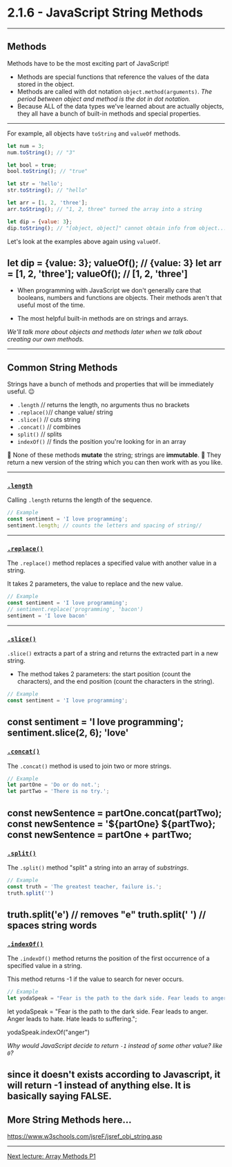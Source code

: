 # 2.1.6 - JavaScript String Methods

---

## Methods

Methods have to be the most exciting part of JavaScript!

- Methods are special functions that reference the values of the data stored in the object.
- Methods are called with dot notation `object.method(arguments)`. _The period between object and method is the dot in dot notation._
- Because ALL of the data types we've learned about are actually objects, they all have a bunch of built-in methods and special properties.

---

For example, all objects have `toString` and `valueOf` methods.

```js
let num = 3;
num.toString(); // "3"

let bool = true;
bool.toString(); // "true"

let str = 'hello';
str.toString(); // "hello"

let arr = [1, 2, 'three'];
arr.toString(); // "1, 2, three" turned the array into a string

let dip = {value: 3};
dip.toString(); // "[object, object]" cannot obtain info from object...
```

Let's look at the examples above again using `valueOf`.

let dip = {value: 3};
valueOf(); // {value: 3}
let arr = [1, 2, 'three'];
valueOf(); // [1, 2, 'three']
---

- When programming with JavaScript we don't generally care that booleans, numbers and functions are objects. Their methods aren't that useful most of the time.

- The most helpful built-in methods are on strings and arrays.

_We'll talk more about objects and methods later when we talk about creating our own methods._

---

## Common String Methods

Strings have a bunch of methods and properties that will be immediately useful. 😉

- `.length` // returns the length, no arguments thus no brackets
- `.replace()`// change value/ string
- `.slice()` // cuts string
- `.concat()` // combines
- `split()` // splits
- `indexOf()` // finds the position you're looking for in an array

📝 None of these methods **mutate** the string; strings are **immutable**.
📝 They return a new version of the string which you can then work with as you like.

---

### [`.length`](https://www.w3schools.com/jsreF/jsref_length_string.asp)

Calling `.length` returns the length of the sequence.

```js
// Example
const sentiment = 'I love programming';
sentiment.length; // counts the letters and spacing of string//
```

---

### [`.replace()`](https://www.w3schools.com/jsreF/jsref_replace.asp)

The `.replace()` method replaces a specified value with another value in a string.

It takes 2 parameters, the value to replace and the new value.

```js
// Example
const sentiment = 'I love programming';
// sentiment.replace('programming', 'bacon')
sentiment = 'I love bacon'
```

---

### [`.slice()`](https://www.w3schools.com/jsreF/jsref_slice_string.asp)

`.slice()` extracts a part of a string and returns the extracted part in a new string.

- The method takes 2 parameters: the start position (count the characters), and the end position (count the characters in the string).

```js
// Example
const sentiment = 'I love programming';

```
const sentiment = 'I love programming'; 
sentiment.slice(2, 6);
'love'
---

### [`.concat()`](https://www.w3schools.com/jsreF/jsref_concat_string.asp)

The `.concat()` method is used to join two or more strings.

```js
// Example
let partOne = 'Do or do not.';
let partTwo = 'There is no try.';

```
const newSentence = partOne.concat(partTwo);
const newSentence = '${partOne} ${partTwo};
const newSentence = partOne + partTwo;
---

### [`.split()`](https://www.w3schools.com/jsreF/jsref_split.asp)

The `.split()` method "split" a string into an array of _substrings_.

```js
// Example
const truth = 'The greatest teacher, failure is.';
truth.split('')
```
truth.split('e') // removes "e"
truth.split(' ') // spaces string words
---

### [`.indexOf()`](https://www.w3schools.com/jsreF/jsref_indexof.asp)

The `.indexOf()` method returns the position of the first occurrence of a specified value in a string.

This method returns -1 if the value to search for never occurs.

```js
// Example
let yodaSpeak = "Fear is the path to the dark side. Fear leads to anger. Anger leads to hate. Hate leads to suffering.";

```
let yodaSpeak = "Fear is the path to the dark side. Fear leads to anger. Anger leads to hate. Hate leads to suffering.";

yodaSpeak.indexOf("anger")

_Why would JavaScript decide to return `-1` instead of some other value? like `0`?_

since it doesn't exists according to Javascript, it will return -1 instead of anything else. It is basically saying FALSE. 
---

## More String Methods here...

https://www.w3schools.com/jsreF/jsref_obj_string.asp

---

[Next lecture: Array Methods P1](../lecture-7-array-methods-1)